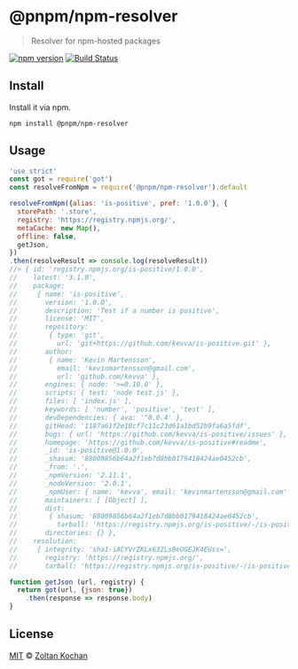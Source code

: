 # @pnpm/npm-resolver

> Resolver for npm-hosted packages

<!--@shields('npm', 'travis')-->
[![npm version](https://img.shields.io/npm/v/@pnpm/npm-resolver.svg)](https://www.npmjs.com/package/@pnpm/npm-resolver) [![Build Status](https://img.shields.io/travis/pnpm/npm-resolver/master.svg)](https://travis-ci.org/pnpm/npm-resolver)
<!--/@-->

## Install

Install it via npm.

    npm install @pnpm/npm-resolver

## Usage

<!--@example('./example.js')-->
```js
'use strict'
const got = require('got')
const resolveFromNpm = require('@pnpm/npm-resolver').default

resolveFromNpm({alias: 'is-positive', pref: '1.0.0'}, {
  storePath: '.store',
  registry: 'https://registry.npmjs.org/',
  metaCache: new Map(),
  offline: false,
  getJson,
})
.then(resolveResult => console.log(resolveResult))
//> { id: 'registry.npmjs.org/is-positive/1.0.0',
//    latest: '3.1.0',
//    package: 
//     { name: 'is-positive',
//       version: '1.0.0',
//       description: 'Test if a number is positive',
//       license: 'MIT',
//       repository: 
//        { type: 'git',
//          url: 'git+https://github.com/kevva/is-positive.git' },
//       author: 
//        { name: 'Kevin Martensson',
//          email: 'kevinmartensson@gmail.com',
//          url: 'github.com/kevva' },
//       engines: { node: '>=0.10.0' },
//       scripts: { test: 'node test.js' },
//       files: [ 'index.js' ],
//       keywords: [ 'number', 'positive', 'test' ],
//       devDependencies: { ava: '^0.0.4' },
//       gitHead: '1187a61f2e18cf7c11c23d61a1bd52b9fa6a5fdf',
//       bugs: { url: 'https://github.com/kevva/is-positive/issues' },
//       homepage: 'https://github.com/kevva/is-positive#readme',
//       _id: 'is-positive@1.0.0',
//       _shasum: '88009856b64a2f1eb7d8bb0179418424ae0452cb',
//       _from: '.',
//       _npmVersion: '2.11.1',
//       _nodeVersion: '2.0.1',
//       _npmUser: { name: 'kevva', email: 'kevinmartensson@gmail.com' },
//       maintainers: [ [Object] ],
//       dist: 
//        { shasum: '88009856b64a2f1eb7d8bb0179418424ae0452cb',
//          tarball: 'https://registry.npmjs.org/is-positive/-/is-positive-1.0.0.tgz' },
//       directories: {} },
//    resolution: 
//     { integrity: 'sha1-iACYVrZKLx632LsBeUGEJK4EUss=',
//       registry: 'https://registry.npmjs.org/',
//       tarball: 'https://registry.npmjs.org/is-positive/-/is-positive-1.0.0.tgz' } }

function getJson (url, registry) {
  return got(url, {json: true})
    .then(response => response.body)
}
```
<!--/@-->

## License

[MIT](./LICENSE) © [Zoltan Kochan](https://www.kochan.io/)
